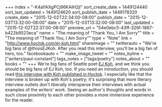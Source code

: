 +++
index = "-K4aYAXgPCj96KAIH2jl"
sort_create_date = 1449124440
sort_last_updated = 1449124620
sort_publish_date = 1449178320
create_date = "2015-12-02T22:34:00-08:00"
publish_date = "2015-12-03T13:32:00-08:00"
date = "2015-12-03T13:32:00-08:00"
last_updated = "2015-12-02T22:37:00-08:00"
preview_url = "54e0ebc5-43ff-326f-1867-b422b9523eca"
name = "The meaning of \"Thank You, I Am Sorry\""
title = "The meaning of \"Thank You, I Am Sorry\""
type = "Note"
link = "http://www.hoctok.com/ej-koh.html"
shareimage = ""
twitterauto = "We're big fans of @thisisEJKoh. After you read this interview, you'll be a big fan of hers, too."
facebookauto = ""
make_image_tweet = ""
notes_byline = ["writers/paul-constant"]
tags_notes = ["tags/poetry"]
notes_about = ""
books = ""
+++
We're big fans of Seattle poet [EJ Koh](http://seattlereviewofbooks.com/notes/2015/10/06/korean-war/), and we think you should be big fans of EJ Koh, too. If you need an introduction, you should read [this interview with Koh published in Hoctok](http://www.hoctok.com/ej-koh.html). I especially like that the interview is broken up with Koh's poetry; it's surprising that more literary interview outlets don't liberally intersperse their interviews with actual examples of the writers' work. Seeing an author's thoughts and words in such close proximity to each other provides a more immersive experience for the reader.